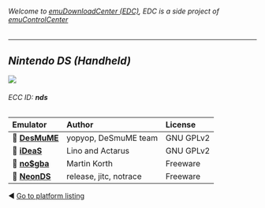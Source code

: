 ###### Welcome to [emuDownloadCenter (EDC)](https://github.com/PhoenixInteractiveNL/emuDownloadCenter/wiki/), EDC is a side project of [emuControlCenter](https://github.com/PhoenixInteractiveNL/emuControlCenter/wiki/)
***
## _Nintendo DS (Handheld)_
![](https://raw.githubusercontent.com/wiki/PhoenixInteractiveNL/emuDownloadCenter/images_platform/ecc_nds_teaser.png)
###### ECC ID: **nds**

| Emulator   | Author      | License     |
|:-----------|:------------|:------------|
| :file_folder: [**DesMuME**](https://github.com/PhoenixInteractiveNL/emuDownloadCenter/wiki/Emulator-desmume#menu) | yopyop, DeSmuME team | GNU GPLv2 |
| :file_folder: [**iDeaS**](https://github.com/PhoenixInteractiveNL/emuDownloadCenter/wiki/Emulator-ideas#menu) | Lino and Actarus | GNU GPLv2 |
| :file_folder: [**no$gba**](https://github.com/PhoenixInteractiveNL/emuDownloadCenter/wiki/Emulator-nogba#menu) | Martin Korth | Freeware |
| :file_folder: [**NeonDS**](https://github.com/PhoenixInteractiveNL/emuDownloadCenter/wiki/Emulator-neonds#menu) | release, jitc, notrace | Freeware |

:arrow_backward: [Go to platform listing](https://github.com/PhoenixInteractiveNL/emuDownloadCenter/wiki/EDC-Platform-List)
